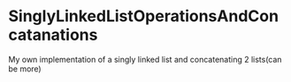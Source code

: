 # SinglyLinkedListOperationsAndConcatanations
My own implementation of a singly linked list and concatenating 2 lists(can be more) 
